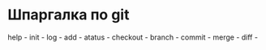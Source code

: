 Шпаргалка по git
=== 
help -
init -
log - 
add -
atatus -
checkout -
branch -
commit - 
merge -
diff -